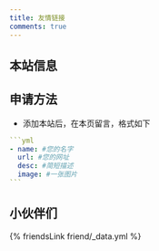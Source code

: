 ```yaml
---
title: 友情链接
comments: true
---
```


## 本站信息

## 申请方法
- 添加本站后，在本页留言，格式如下

~~~yml
```yml
- name: #您的名字
  url: #您的网址
  desc: #简短描述
  image: #一张图片
```
~~~

## 小伙伴们
{% friendsLink friend/_data.yml %}
